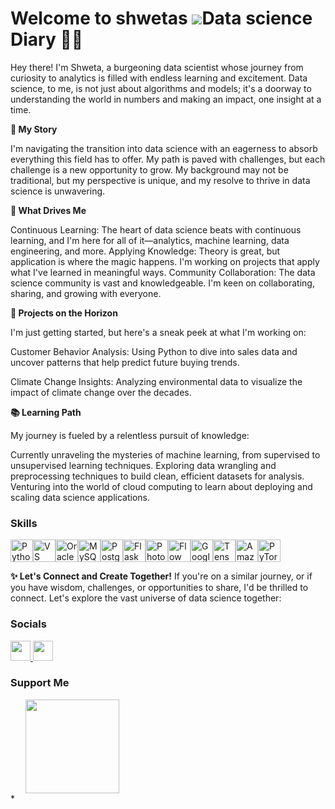 Welcome to shwetas ![](https://user-images.githubusercontent.com/18350557/176309783-0785949b-9127-417c-8b55-ab5a4333674e.gif)Data science Diary 👩‍💻
====================================================================================================================================

Hey there! I'm Shweta, a burgeoning data scientist whose journey from curiosity to analytics is filled with endless learning and excitement.
Data science, to me, is not just about algorithms and models; 
it's a doorway to understanding the world in numbers and making an impact, one insight at a time.

**🌈 My Story**

I'm navigating the transition into data science with an eagerness to absorb everything this field has to offer. My path is paved with challenges, but each challenge is a new opportunity to grow. My background may not be traditional, but my perspective is unique, and my resolve to thrive in data science is unwavering.

**🚀 What Drives Me**

Continuous Learning: The heart of data science beats with continuous learning, and I'm here for all of it—analytics, machine learning, data engineering, and more.
Applying Knowledge: Theory is great, but application is where the magic happens. I'm working on projects that apply what I've learned in meaningful ways.
Community Collaboration: The data science community is vast and knowledgeable. I'm keen on collaborating, sharing, and growing with everyone.

**💼 Projects on the Horizon**

I'm just getting started, but here's a sneak peek at what I'm working on:

Customer Behavior Analysis: Using Python to dive into sales data and uncover patterns that help predict future buying trends.

Climate Change Insights: Analyzing environmental data to visualize the impact of climate change over the decades.

**📚 Learning Path**

My journey is fueled by a relentless pursuit of knowledge:

Currently unraveling the mysteries of machine learning, from supervised to unsupervised learning techniques.
Exploring data wrangling and preprocessing techniques to build clean, efficient datasets for analysis.
Venturing into the world of cloud computing to learn about deploying and scaling data science applications.

### Skills


<p align="left">
<a href="https://www.python.org/" target="_blank" rel="noreferrer"><img src="https://raw.githubusercontent.com/danielcranney/readme-generator/main/public/icons/skills/python-colored.svg" width="36" height="36" alt="Python" /></a><a href="https://www.visualstudiocode.com" target="_blank" rel="noreferrer"><img src="https://raw.githubusercontent.com/danielcranney/readme-generator/main/public/icons/skills/visualstudiocode.svg" width="36" height="36" alt="VS Code" /></a><a href="https://www.oracle.com/uk/index.html" target="_blank" rel="noreferrer"><img src="https://raw.githubusercontent.com/danielcranney/readme-generator/main/public/icons/skills/oracle-colored.svg" width="36" height="36" alt="Oracle" /></a><a href="https://www.mysql.com/" target="_blank" rel="noreferrer"><img src="https://raw.githubusercontent.com/danielcranney/readme-generator/main/public/icons/skills/mysql-colored.svg" width="36" height="36" alt="MySQL" /></a><a href="https://www.postgresql.org/" target="_blank" rel="noreferrer"><img src="https://raw.githubusercontent.com/danielcranney/readme-generator/main/public/icons/skills/postgresql-colored.svg" width="36" height="36" alt="PostgreSQL" /></a><a href="https://flask.palletsprojects.com/en/2.0.x/" target="_blank" rel="noreferrer"><img src="https://raw.githubusercontent.com/danielcranney/readme-generator/main/public/icons/skills/flask-colored.svg" width="36" height="36" alt="Flask" /></a><a href="https://www.adobe.com/uk/products/photoshop.html" target="_blank" rel="noreferrer"><img src="https://raw.githubusercontent.com/danielcranney/readme-generator/main/public/icons/skills/photoshop-colored.svg" width="36" height="36" alt="Photoshop" /></a><a href="https://www.onflow.org/" target="_blank" rel="noreferrer"><img src="https://raw.githubusercontent.com/danielcranney/readme-generator/main/public/icons/skills/flow-colored.svg" width="36" height="36" alt="Flow" /></a><a href="https://cloud.google.com/" target="_blank" rel="noreferrer"><img src="https://raw.githubusercontent.com/danielcranney/readme-generator/main/public/icons/skills/googlecloud-colored.svg" width="36" height="36" alt="Google Cloud" /></a><a href="https://www.tensorflow.org/" target="_blank" rel="noreferrer"><img src="https://raw.githubusercontent.com/danielcranney/readme-generator/main/public/icons/skills/tensorflow-colored.svg" width="36" height="36" alt="TensorFlow" /></a><a href="https://aws.amazon.com" target="_blank" rel="noreferrer"><img src="https://raw.githubusercontent.com/danielcranney/readme-generator/main/public/icons/skills/aws-colored.svg" width="36" height="36" alt="Amazon Web Services" /></a><a href="https://pytorch.org/" target="_blank" rel="noreferrer"><img src="https://raw.githubusercontent.com/danielcranney/readme-generator/main/public/icons/skills/pytorch-colored.svg" width="36" height="36" alt="PyTorch" /></a>
</p>

**✨ Let's Connect and Create Together!**
If you're on a similar journey, or if you have wisdom, challenges, or opportunities to share, I'd be thrilled to connect. Let's explore the vast universe of data science together:
### Socials

<p align="left"> <a href="https://www.github.com/https://github.com/shwet369" target="_blank" rel="noreferrer"> <picture> <source media="(prefers-color-scheme: dark)" srcset="https://raw.githubusercontent.com/danielcranney/readme-generator/main/public/icons/socials/github-dark.svg" /> <source media="(prefers-color-scheme: light)" srcset="https://raw.githubusercontent.com/danielcranney/readme-generator/main/public/icons/socials/github.svg" /> <img src="https://raw.githubusercontent.com/danielcranney/readme-generator/main/public/icons/socials/github.svg" width="32" height="32" /> </picture> </a> <a href="https://www.linkedin.com/in/https://www.linkedin.com/in/shweta-bhoyar-7461831b3/" target="_blank" rel="noreferrer"> <picture> <source media="(prefers-color-scheme: dark)" srcset="https://raw.githubusercontent.com/danielcranney/readme-generator/main/public/icons/socials/linkedin-dark.svg" /> <source media="(prefers-color-scheme: light)" srcset="https://raw.githubusercontent.com/danielcranney/readme-generator/main/public/icons/socials/linkedin.svg" /> <img src="https://raw.githubusercontent.com/danielcranney/readme-generator/main/public/icons/socials/linkedin.svg" width="32" height="32" /> </picture> </a></p>

### Support Me

<ul style="list-style-type: none; margin: 0;">

<li style="display: inline-block; margin-right: 0.25rem;"><a href="https://www.buymeacoffee.com/shweta"><img src="https://cdn.buymeacoffee.com/buttons/v2/default-yellow.png" width="150"/></a></li>

</ul>
* 
